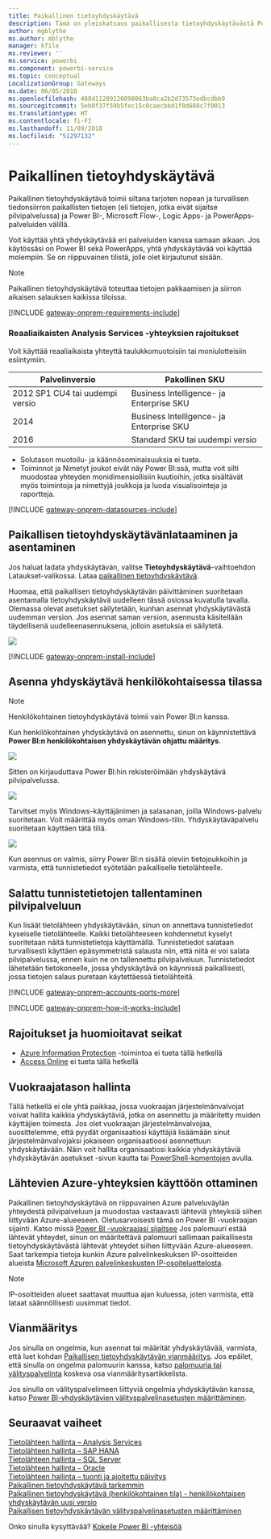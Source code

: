```yaml
---
title: Paikallinen tietoyhdyskäytävä
description: Tämä on yleiskatsaus paikallisesta tietoyhdyskäytävästä Power BI:lle. Voit käyttää tätä yhdyskäytävää DirectQueryn tietolähteiden kanssa. Voit käyttää myös tätä yhdyskäytävää päivittämään pilvipalvelun tietojoukkoja paikallisten tietojen kanssa.
author: mgblythe
ms.author: mblythe
manager: kfile
ms.reviewer: ''
ms.service: powerbi
ms.component: powerbi-service
ms.topic: conceptual
LocalizationGroup: Gateways
ms.date: 06/05/2018
ms.openlocfilehash: 488d11209126098063ba8ca2b2d73573edbcdbb9
ms.sourcegitcommit: 5eb0f37f59b5fec15c0caecbbd1f8d688c7f0013
ms.translationtype: HT
ms.contentlocale: fi-FI
ms.lasthandoff: 11/09/2018
ms.locfileid: "51297132"
---
```

# <a name="on-premises-data-gateway"></a>Paikallinen tietoyhdyskäytävä

Paikallinen tietoyhdyskäytävä toimii siltana tarjoten nopean ja turvallisen tiedonsiirron paikallisten tietojen (eli tietojen, jotka eivät sijaitse pilvipalvelussa) ja Power BI-, Microsoft Flow-, Logic Apps- ja PowerApps-palveluiden välillä.

Voit käyttää yhtä yhdyskäytävää eri palveluiden kanssa samaan aikaan. Jos käytössäsi on Power BI sekä PowerApps, yhtä yhdyskäytävää voi käyttää molempiin. Se on riippuvainen tilistä, jolle olet kirjautunut sisään.

> [!NOTE]
> Paikallinen tietoyhdyskäytävä toteuttaa tietojen pakkaamisen ja siirron aikaisen salauksen kaikissa tiloissa.

<!-- Shared Requirements Include -->
[!INCLUDE [gateway-onprem-requirements-include](./includes/gateway-onprem-requirements-include.md)]

### <a name="limitations-of-analysis-services-live-connections"></a>Reaaliaikaisten Analysis Services -yhteyksien rajoitukset

Voit käyttää reaaliaikaista yhteyttä taulukkomuotoisiin tai moniulotteisiin esiintymiin.

| **Palvelinversio** | **Pakollinen SKU** |
| --- | --- |
| 2012 SP1 CU4 tai uudempi versio |Business Intelligence- ja Enterprise SKU |
| 2014 |Business Intelligence- ja Enterprise SKU |
| 2016 |Standard SKU tai uudempi versio |

* Solutason muotoilu- ja käännösominaisuuksia ei tueta.
* Toiminnot ja Nimetyt joukot eivät näy Power BI:ssä, mutta voit silti muodostaa yhteyden monidimensiollisiin kuutioihin, jotka sisältävät myös toimintoja ja nimettyjä joukkoja ja luoda visualisointeja ja raportteja.

<!-- Shared Install steps Include -->
[!INCLUDE [gateway-onprem-datasources-include](./includes/gateway-onprem-datasources-include.md)]

## <a name="download-and-install-the-on-premises-data-gateway"></a>Paikallisen tietoyhdyskäytävänlataaminen ja asentaminen

Jos haluat ladata yhdyskäytävän, valitse **Tietoyhdyskäytävä**-vaihtoehdon Lataukset-valikossa. Lataa [paikallinen tietoyhdyskäytävä](http://go.microsoft.com/fwlink/?LinkID=820925).

Huomaa, että paikallisen tietoyhdyskäytävän päivittäminen suoritetaan asentamalla tietoyhdyskäytävä uudelleen tässä osiossa kuvatulla tavalla. Olemassa olevat asetukset säilytetään, kunhan asennat yhdyskäytävästä uudemman version. Jos asennat saman version, asennusta käsitellään täydellisenä uudelleenasennuksena, jolloin asetuksia ei säilytetä.

![](media/service-gateway-onprem/powerbi-download-data-gateway.png)

<!-- Shared Install steps Include -->
[!INCLUDE [gateway-onprem-install-include](./includes/gateway-onprem-install-include.md)]

## <a name="install-the-gateway-in-personal-mode"></a>Asenna yhdyskäytävä henkilökohtaisessa tilassa

> [!NOTE]
> Henkilökohtainen tietoyhdyskäytävä toimii vain Power BI:n kanssa.

Kun henkilökohtainen yhdyskäytävä on asennettu, sinun on käynnistettävä **Power BI:n henkilökohtaisen yhdyskäytävän ohjattu määritys**.

![](media/service-gateway-onprem/personal-gateway-launch-configuration.png)

Sitten on kirjauduttava Power BI:hin rekisteröimään yhdyskäytävä pilvipalvelussa.

![](media/service-gateway-onprem/personal-gateway-signin.png)

Tarvitset myös Windows-käyttäjänimen ja salasanan, joilla Windows-palvelu suoritetaan. Voit määrittää myös oman Windows-tilin. Yhdyskäytäväpalvelu suoritetaan käyttäen tätä tiliä.

![](media/service-gateway-onprem/personal-gateway-windows-service.png)

Kun asennus on valmis, siirry Power BI:n sisällä oleviin tietojoukkoihin ja varmista, että tunnistetiedot syötetään paikalliselle tietolähteelle.

<a name="credentials"></a>

## <a name="storing-encrypted-credentials-in-the-cloud"></a>Salattu tunnistetietojen tallentaminen pilvipalveluun

Kun lisäät tietolähteen yhdyskäytävään, sinun on annettava tunnistetiedot kyseiselle tietolähteelle. Kaikki tietolähteeseen kohdennetut kyselyt suoritetaan näitä tunnistetietoja käyttämällä. Tunnistetiedot salataan turvallisesti käyttäen epäsymmetristä salausta niin, että niitä ei voi salata pilvipalvelussa, ennen kuin ne on tallennettu pilvipalveluun. Tunnistetiedot lähetetään tietokoneelle, jossa yhdyskäytävä on käynnissä paikallisesti, jossa tietojen salaus puretaan käytettäessä tietolähteitä.

<!-- Account and Port information -->
[!INCLUDE [gateway-onprem-accounts-ports-more](./includes/gateway-onprem-accounts-ports-more.md)]

<!-- How the gateway works -->
[!INCLUDE [gateway-onprem-how-it-works-include](./includes/gateway-onprem-how-it-works-include.md)]

## <a name="limitations-and-considerations"></a>Rajoitukset ja huomioitavat seikat

* [Azure Information Protection](https://docs.microsoft.com/microsoft-365/enterprise/protect-files-with-aip
) -toimintoa ei tueta tällä hetkellä
* [Access Online](https://products.office.com/en-us/access) ei tueta tällä hetkellä

## <a name="tenant-level-administration"></a>Vuokraajatason hallinta

Tällä hetkellä ei ole yhtä paikkaa, jossa vuokraajan järjestelmänvalvojat voivat hallita kaikkia yhdyskäytäviä, jotka on asennettu ja määritetty muiden käyttäjien toimesta.  Jos olet vuokraajan järjestelmänvalvojaa, suosittelemme, että pyydät organisaatiosi käyttäjiä lisäämään sinut järjestelmänvalvojaksi jokaiseen organisaatioosi asennettuun yhdyskäytävään. Näin voit hallita organisaatiosi kaikkia yhdyskäytäviä yhdyskäytävän asetukset -sivun kautta tai [PowerShell-komentojen](https://docs.microsoft.com/power-bi/service-gateway-high-availability-clusters#powershell-support-for-gateway-clusters) avulla. 

## <a name="enabling-outbound-azure-connections"></a>Lähtevien Azure-yhteyksien käyttöön ottaminen

Paikallinen tietoyhdyskäytävä on riippuvainen Azure palveluväylän yhteydestä pilvipalveluun ja muodostaa vastaavasti lähteviä yhteyksiä siihen liittyvään Azure-alueeseen. Oletusarvoisesti tämä on Power BI -vuokraajan sijainti. Katso missä [Power BI -vuokraajasi sijaitsee](https://powerbi.microsoft.com/en-us/documentation/powerbi-admin-where-is-my-tenant-located/)
Jos palomuuri estää lähtevät yhteydet, sinun on määritettävä palomuuri sallimaan paikallisesta tietoyhdyskäytävästä lähtevät yhteydet siihen liittyvään Azure-alueeseen. Saat tarkempia tietoja kunkin Azure palvelinkeskuksen IP-osoitteiden alueista [Microsoft Azuren palvelinkeskusten IP-osoiteluettelosta](https://www.microsoft.com/en-us/download/details.aspx?id=41653).
> [!NOTE]
> IP-osoitteiden alueet saattavat muuttua ajan kuluessa, joten varmista, että lataat säännöllisesti uusimmat tiedot. 

## <a name="troubleshooting"></a>Vianmääritys

Jos sinulla on ongelmia, kun asennat tai määrität yhdyskäytävää, varmista, että luet kohdan [Paikallisen tietoyhdyskäytävän vianmääritys](service-gateway-onprem-tshoot.md). Jos epäilet, että sinulla on ongelma palomuurin kanssa, katso [palomuuria tai välityspalvelinta](service-gateway-onprem-tshoot.md#firewall-or-proxy) koskeva osa vianmääritysartikkelista.

Jos sinulla on välityspalvelimeen liittyviä ongelmia yhdyskäytävän kanssa, katso [Power BI-yhdyskäytävien välityspalvelinasetusten määrittäminen](service-gateway-proxy.md).

## <a name="next-steps"></a>Seuraavat vaiheet

[Tietolähteen hallinta – Analysis Services](service-gateway-enterprise-manage-ssas.md)  
[Tietolähteen hallinta – SAP HANA](service-gateway-enterprise-manage-sap.md)  
[Tietolähteen hallinta – SQL Server](service-gateway-enterprise-manage-sql.md)  
[Tietolähteen hallinta – Oracle](service-gateway-onprem-manage-oracle.md)  
[Tietolähteen hallinta – tuonti ja ajoitettu päivitys](service-gateway-enterprise-manage-scheduled-refresh.md)  
[Paikallinen tietoyhdyskäytävä tarkemmin](service-gateway-onprem-indepth.md)  
[Paikallinen tietoyhdyskäytävä (henkilökohtainen tila) - henkilökohtaisen yhdyskäytävän uusi versio](service-gateway-personal-mode.md)  
[Paikallisen tietoyhdyskäytävän välityspalvelinasetusten määrittäminen](service-gateway-proxy.md)  

Onko sinulla kysyttävää? [Kokeile Power BI -yhteisöä](http://community.powerbi.com/)
